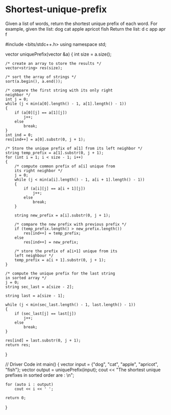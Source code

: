 # Shortest-unique-prefix
Given a list of words, return the shortest unique prefix of each word. For example, given the list:      dog     cat     apple     apricot     fish  Return the list:      d     c     app     apr     f



#include <bits/stdc++.h>
using namespace std;
 
vector<string> uniquePrefix(vector<string> &a)
{
    int size = a.size();
 
    /* create an array to store the results */
    vector<string> res(size);
 
    /* sort the array of strings */
    sort(a.begin(), a.end());
 
    /* compare the first string with its only right 
    neighbor */
    int j = 0;
    while (j < min(a[0].length() - 1, a[1].length() - 1))
    {
        if (a[0][j] == a[1][j])
            j++;
        else
            break;
    }
    int ind = 0;
    res[ind++] = a[0].substr(0, j + 1);
 
    /* Store the unique prefix of a[1] from its left neighbor */
    string temp_prefix = a[1].substr(0, j + 1);
    for (int i = 1; i < size - 1; i++)
    {
        /* compute common prefix of a[i] unique from 
        its right neighbor */
        j = 0;
        while (j < min(a[i].length() - 1, a[i + 1].length() - 1))
        {
            if (a[i][j] == a[i + 1][j])
                j++;
            else
                break;
        }
 
        string new_prefix = a[i].substr(0, j + 1);
 
        /* compare the new prefix with previous prefix */
        if (temp_prefix.length() > new_prefix.length())
            res[ind++] = temp_prefix;
        else
            res[ind++] = new_prefix;
 
        /* store the prefix of a[i+1] unique from its 
        left neighbour */
        temp_prefix = a[i + 1].substr(0, j + 1);
    }
 
    /* compute the unique prefix for the last string 
    in sorted array */
    j = 0;
    string sec_last = a[size - 2];
 
    string last = a[size - 1];
 
    while (j < min(sec_last.length() - 1, last.length() - 1))
    {
        if (sec_last[j] == last[j])
            j++;
        else
            break;
    }
 
    res[ind] = last.substr(0, j + 1);
    return res;
}
 
// Driver Code
int main()
{
    vector<string> input = {"dog", "cat", "apple", "apricot", "fish"};
    vector<string> output = uniquePrefix(input);
    cout << "The shortest unique prefixes in sorted order are : \n";
 
    for (auto i : output)
        cout << i << ' ';
 
    return 0;
}
